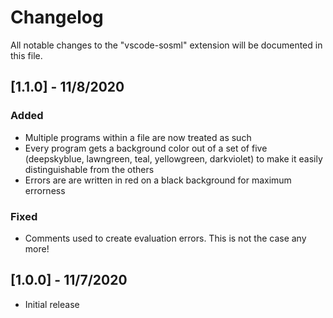# Changelog

All notable changes to the "vscode-sosml" extension will be documented in this file.

## [1.1.0] - 11/8/2020

### Added

- Multiple programs within a file are now treated as such
- Every program gets a background color out of a set of five (deepskyblue, lawngreen, teal, yellowgreen, darkviolet) to make it easily distinguishable from the others
- Errors are are written in red on a black background for maximum errorness

### Fixed

- Comments used to create evaluation errors. This is not the case any more!

## [1.0.0] - 11/7/2020

- Initial release
